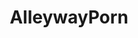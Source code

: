 ---
title: AlleywayPorn
crosslinks:
- CozyPlaces
- iWallpaper
- CityPorn
- travel
- MostBeautiful
- itookapicture
- wallpapers
- pics
---